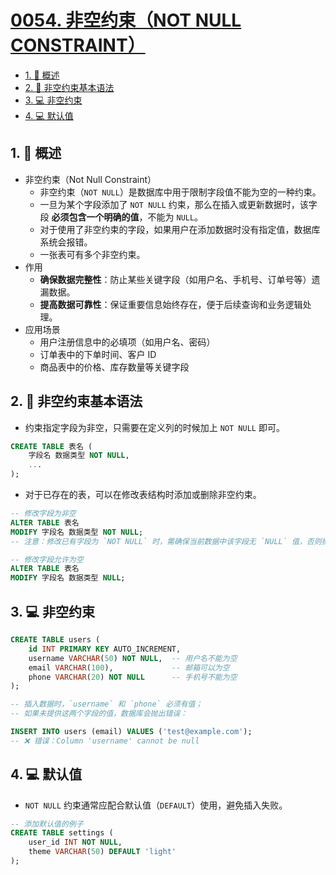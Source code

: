 # [0054. 非空约束（NOT NULL CONSTRAINT）](https://github.com/tnotesjs/TNotes.sql/tree/main/notes/0054.%20%E9%9D%9E%E7%A9%BA%E7%BA%A6%E6%9D%9F%EF%BC%88NOT%20NULL%20CONSTRAINT%EF%BC%89)

<!-- region:toc -->

- [1. 📝 概述](#1--概述)
- [2. 📒 非空约束基本语法](#2--非空约束基本语法)
- [3. 💻 非空约束](#3--非空约束)
- [4. 💻 默认值](#4--默认值)

<!-- endregion:toc -->

## 1. 📝 概述

- 非空约束（Not Null Constraint）
  - 非空约束（`NOT NULL`）是数据库中用于限制字段值不能为空的一种约束。
  - 一旦为某个字段添加了 `NOT NULL` 约束，那么在插入或更新数据时，该字段 **必须包含一个明确的值**，不能为 `NULL`。
  - 对于使用了非空约束的字段，如果用户在添加数据时没有指定值，数据库系统会报错。
  - 一张表可有多个非空约束。
- 作用
  - **确保数据完整性**：防止某些关键字段（如用户名、手机号、订单号等）遗漏数据。
  - **提高数据可靠性**：保证重要信息始终存在，便于后续查询和业务逻辑处理。
- 应用场景
  - 用户注册信息中的必填项（如用户名、密码）
  - 订单表中的下单时间、客户 ID
  - 商品表中的价格、库存数量等关键字段

## 2. 📒 非空约束基本语法

- 约束指定字段为非空，只需要在定义列的时候加上 `NOT NULL` 即可。

```sql {2}
CREATE TABLE 表名 (
    字段名 数据类型 NOT NULL,
    ...
);
```

- 对于已存在的表，可以在修改表结构时添加或删除非空约束。

```sql
-- 修改字段为非空
ALTER TABLE 表名
MODIFY 字段名 数据类型 NOT NULL;
-- 注意：修改已有字段为 `NOT NULL` 时，需确保当前数据中该字段无 `NULL` 值，否则操作会失败。

-- 修改字段允许为空
ALTER TABLE 表名
MODIFY 字段名 数据类型 NULL;
```

## 3. 💻 非空约束

```sql {3,5}
CREATE TABLE users (
    id INT PRIMARY KEY AUTO_INCREMENT,
    username VARCHAR(50) NOT NULL,  -- 用户名不能为空
    email VARCHAR(100),             -- 邮箱可以为空
    phone VARCHAR(20) NOT NULL      -- 手机号不能为空
);

-- 插入数据时，`username` 和 `phone` 必须有值；
-- 如果未提供这两个字段的值，数据库会抛出错误：

INSERT INTO users (email) VALUES ('test@example.com');
-- ❌ 错误：Column 'username' cannot be null
```

## 4. 💻 默认值

- `NOT NULL` 约束通常应配合默认值（`DEFAULT`）使用，避免插入失败。

```sql
-- 添加默认值的例子
CREATE TABLE settings (
    user_id INT NOT NULL,
    theme VARCHAR(50) DEFAULT 'light'
);
```
